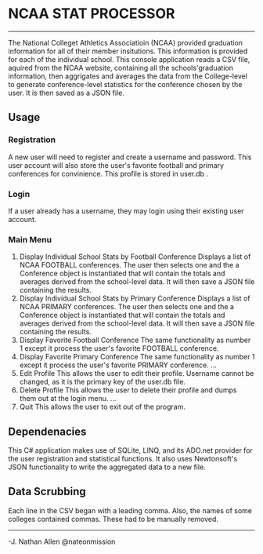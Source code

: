 # NCAA STAT PROCESSOR
----

The National Colleget Athletics Associatioin (NCAA) provided graduation information for all of their member insitutions. This information is provided for each of the individual school. This console application reads a CSV file, aquired from the NCAA website, containing all the schools'graduation information, then aggrigates and averages the data from the College-level to generate conference-level statistics for the conference chosen by the user. It is then saved as a JSON file.

## Usage

### Registration
A new user will need to register and create a username and password. This user account will also store the user's favorite football and primary conferences for convinience. This profile is stored in user.db .

### Login
If a user already has a username, they may login using their existing user account.

### Main Menu
1. Display Individual School Stats by Football Conference
Displays a list of NCAA FOOTBALL conferences. The user then selects one and the a Conference object is instantiated that will contain the totals and averages derived from the school-level data. It will then save a JSON file containing the results.
2. Display Individual School Stats by Primary Conference
Displays a list of NCAA PRIMARY conferences. The user then selects one and the a Conference object is instantiated that will contain the totals and averages derived from the school-level data. It will then save a JSON file containing the results.
3. Display Favorite Football Conference
The same functionality as number 1 except it process the user's favorite FOOTBALL conference.
4. Display Favorite Primary Conference
The same functionality as number 1 except it process the user's favorite PRIMARY conference.
...
6. Edit Profile
This allows the user to edit their profile. Username cannot be changed, as it is the primary key of the user.db file.
7. Delete Profile
This allows the user to delete their profile and dumps them out at the login menu.
...
9. Quit
This allows the user to exit out of the program.

## Dependenacies
This C# application makes use of SQLite, LINQ, and its ADO.net provider for the user registration and statistical functions.
It also uses Newtonsoft's JSON functionality to write the aggregated data to a new file.


## Data Scrubbing
Each line in the CSV began with a leading comma. Also, the names of some colleges contained commas. These had to be manually removed.

----
-J. Nathan Allen
@nateonmission


